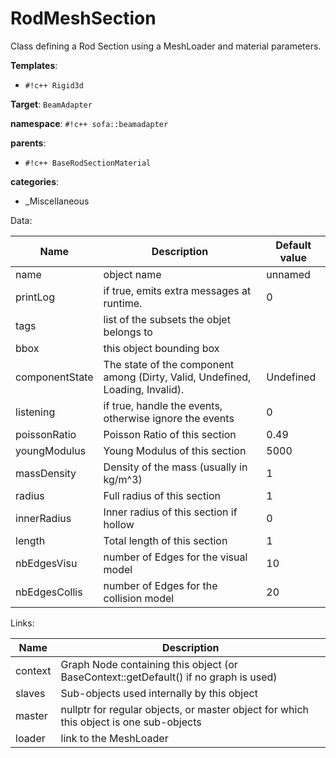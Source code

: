 # RodMeshSection

Class defining a Rod Section using a MeshLoader and material parameters.


__Templates__:

- `#!c++ Rigid3d`

__Target__: `BeamAdapter`

__namespace__: `#!c++ sofa::beamadapter`

__parents__: 

- `#!c++ BaseRodSectionMaterial`

__categories__: 

- _Miscellaneous

Data: 

<table>
<thead>
    <tr>
        <th>Name</th>
        <th>Description</th>
        <th>Default value</th>
    </tr>
</thead>
<tbody>
	<tr>
		<td>name</td>
		<td>
object name
</td>
		<td>unnamed</td>
	</tr>
	<tr>
		<td>printLog</td>
		<td>
if true, emits extra messages at runtime.
</td>
		<td>0</td>
	</tr>
	<tr>
		<td>tags</td>
		<td>
list of the subsets the objet belongs to
</td>
		<td></td>
	</tr>
	<tr>
		<td>bbox</td>
		<td>
this object bounding box
</td>
		<td></td>
	</tr>
	<tr>
		<td>componentState</td>
		<td>
The state of the component among (Dirty, Valid, Undefined, Loading, Invalid).
</td>
		<td>Undefined</td>
	</tr>
	<tr>
		<td>listening</td>
		<td>
if true, handle the events, otherwise ignore the events
</td>
		<td>0</td>
	</tr>
	<tr>
		<td>poissonRatio</td>
		<td>
Poisson Ratio of this section
</td>
		<td>0.49</td>
	</tr>
	<tr>
		<td>youngModulus</td>
		<td>
Young Modulus of this section
</td>
		<td>5000</td>
	</tr>
	<tr>
		<td>massDensity</td>
		<td>
Density of the mass (usually in kg/m^3)
</td>
		<td>1</td>
	</tr>
	<tr>
		<td>radius</td>
		<td>
Full radius of this section
</td>
		<td>1</td>
	</tr>
	<tr>
		<td>innerRadius</td>
		<td>
Inner radius of this section if hollow
</td>
		<td>0</td>
	</tr>
	<tr>
		<td>length</td>
		<td>
Total length of this section
</td>
		<td>1</td>
	</tr>
	<tr>
		<td>nbEdgesVisu</td>
		<td>
number of Edges for the visual model
</td>
		<td>10</td>
	</tr>
	<tr>
		<td>nbEdgesCollis</td>
		<td>
number of Edges for the collision model
</td>
		<td>20</td>
	</tr>

</tbody>
</table>

Links: 

| Name | Description |
| ---- | ----------- |
|context|Graph Node containing this object (or BaseContext::getDefault() if no graph is used)|
|slaves|Sub-objects used internally by this object|
|master|nullptr for regular objects, or master object for which this object is one sub-objects|
|loader|link to the MeshLoader|



